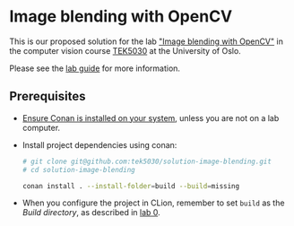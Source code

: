 # Image blending with OpenCV
This is our proposed solution for the lab ["Image blending with OpenCV"](https://github.com/tek5030/lab-image-blending) in the computer vision course [TEK5030](https://www.uio.no/studier/emner/matnat/its/TEK5030/) at the University of Oslo.

Please see the [lab guide](https://github.com/tek5030/lab-image-blending/blob/master/README.md) for more information.

## Prerequisites
- [Ensure Conan is installed on your system](https://tek5030.github.io/tutorial/conan.html), unless you are not on a lab computer.
- Install project dependencies using conan:

   ```bash
   # git clone git@github.com:tek5030/solution-image-blending.git
   # cd solution-image-blending

   conan install . --install-folder=build --build=missing
   ```
- When you configure the project in CLion, remember to set `build` as the _Build directory_, as described in [lab 0](https://github.com/tek5030/lab_00/blob/master/cpp/lab-guide/1-open-project-in-clion.md#6-configure-project).

